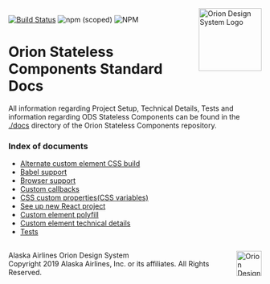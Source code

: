 <img src="https://resource.alaskaair.net/-/media/2C1969F8FB244C919205CD48429C13AC" alt="Orion Design System Logo" title="Be the change you want to see" width="125" align="right" />

[![Build Status](https://travis-ci.org/AlaskaAirlines/OrionStatelessComponents__docs.svg?branch=master)](https://travis-ci.org/AlaskaAirlines/OrionStatelessComponents__docs)
![npm (scoped)](https://img.shields.io/npm/v/@alaskaairux/ods-docs.svg?color=orange)
![NPM](https://img.shields.io/npm/l/@alaskaairux/ods-docs.svg?color=blue)

# Orion Stateless Components Standard Docs

All information regarding Project Setup, Technical Details, Tests and information regarding ODS Stateless Components can be found in the [./docs](https://github.com/AlaskaAirlines/OrionStatelessComponents__docs/tree/master/docs) directory of the Orion Stateless Components repository.

### Index of documents

* [Alternate custom element CSS build](https://github.com/AlaskaAirlines/OrionStatelessComponents__docs/blob/master/docs/ALT_BUILD.md)
* [Babel support](https://github.com/AlaskaAirlines/OrionStatelessComponents__docs/blob/master/docs/BABEL_SUPPORT.md)
* [Browser support](https://github.com/AlaskaAirlines/OrionStatelessComponents__docs/blob/master/docs/BROWSER_SUPPORT.md)
* [Custom callbacks](https://github.com/AlaskaAirlines/OrionStatelessComponents__docs/blob/master/docs/CALLBACK.md)
* [CSS custom properties(CSS variables)](https://github.com/AlaskaAirlines/OrionStatelessComponents__docs/blob/master/docs/CUSTOM_PROPERTIES.md)
* [See up new React project](https://github.com/AlaskaAirlines/OrionStatelessComponents__docs/blob/master/docs/NEW_REACT_PROJECT_SETUP.md)
* [Custom element polyfill](https://github.com/AlaskaAirlines/OrionStatelessComponents__docs/blob/master/docs/POLYFILL.md)
* [Custom element technical details](https://github.com/AlaskaAirlines/OrionStatelessComponents__docs/blob/master/docs/TECH_DETAILS.md)
* [Tests](https://github.com/AlaskaAirlines/OrionStatelessComponents__docs/blob/master/docs/TESTS.md)


##

<footer>
<img src="https://resource.alaskaair.net/-/media/2C1969F8FB244C919205CD48429C13AC" alt="Orion Design System Logo" title="Be the change you want to see" width="50" align="right" />
Alaska Airlines Orion Design System<br>
Copyright 2019 Alaska Airlines, Inc. or its affiliates. All Rights Reserved.
</footer>
